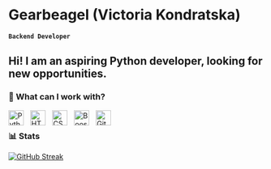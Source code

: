 # Gearbeagel (Victoria Kondratska)

**`Backend Developer`**

Hi! I am an aspiring Python developer, looking for new opportunities.
---

### 🧰 What can I work with?

<img align="left" alt="Python" width="30px" style="padding-right:10px;" src="https://cdn.jsdelivr.net/gh/devicons/devicon/icons/python/python-plain.svg" />
<img align="left" alt="HTML" width="30px" style="padding-right:10px;" src="https://cdn.jsdelivr.net/gh/devicons/devicon/icons/html5/html5-plain.svg" />
<img align="left" alt="CSS" width="30px" style="padding-right:10px;" src="https://cdn.jsdelivr.net/gh/devicons/devicon/icons/css3/css3-plain.svg" />
<img align='left' alt='Boostrap' width='30px' style='padding-right: 10px;' src="https://cdn.jsdelivr.net/gh/devicons/devicon/icons/bootstrap/bootstrap-original.svg"/>
<img align="left" alt="GitHub" width="30px" style="padding-right:10px;" src="https://cdn.jsdelivr.net/gh/devicons/devicon/icons/github/github-original.svg" />
<br />

### 📊 Stats

[![GitHub Streak](https://streak-stats.demolab.com?user=gearbeagel&hide_total_contributions=true)](https://git.io/streak-stats)

